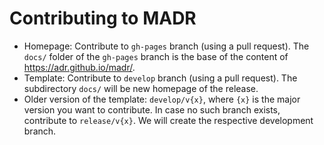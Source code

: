 # Contributing to MADR

- Homepage: Contribute to `gh-pages` branch (using a pull request).
  The `docs/` folder of the `gh-pages` branch is the base of the content of <https://adr.github.io/madr/>.
- Template: Contribute to `develop` branch (using a pull request).
  The subdirectory `docs/` will be new homepage of the release.
- Older version of the template: `develop/v{x}`, where `{x}` is the major version you want to contribute.
  In case no such branch exists, contribute to `release/v{x}`.
  We will create the respective development branch.
